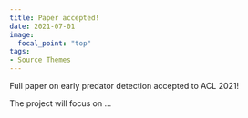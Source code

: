 ```yaml
---
title: Paper accepted! 
date: 2021-07-01
image:
  focal_point: "top"
tags:
- Source Themes
---
```


Full paper on early predator detection accepted to ACL 2021!

<!--more-->

The project will focus on ... 


